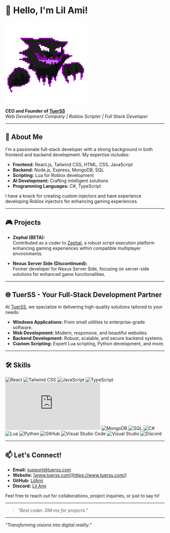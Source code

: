 # 👋 Hello, I'm Lil Ami!

![Profile GIF](https://raw.githubusercontent.com/hacker123as/hacker123as/refs/heads/main/F5A46E1B-038D-403B-B0DF-EE8554ED8914.gif)

**CEO and Founder of [TuerSS](https://www.tuerss.com/)**  
*Web Development Company | Roblox Scripter | Full Stack Developer*

---

## 🚀 About Me

I'm a passionate full-stack developer with a strong background in both frontend and backend development. My expertise includes:

- **Frontend:** React.js, Tailwind CSS, HTML, CSS, JavaScript
- **Backend:** Node.js, Express, MongoDB, SQL
- **Scripting:** Lua for Roblox development
- **AI Development:** Crafting intelligent solutions
- **Programming Languages:** C#, TypeScript

I have a knack for creating custom injectors and have experience developing Roblox injectors for enhancing gaming experiences.

---

## 🎮 Projects

- **Zephal (BETA):**  
  Contributed as a coder to [Zephal](https://serverside.zephal.org/), a robust script execution platform enhancing gaming experiences within compatible multiplayer environments.

- **Nexus Server Side (Discontinued):**  
  Former developer for Nexus Server Side, focusing on server-side solutions for enhanced game functionalities.

---

## 🌐 TuerSS - Your Full-Stack Development Partner

At [TuerSS](https://www.tuerss.com/), we specialize in delivering high-quality solutions tailored to your needs:

- **Windows Applications:** From small utilities to enterprise-grade software.
- **Web Development:** Modern, responsive, and beautiful websites.
- **Backend Development:** Robust, scalable, and secure backend systems.
- **Custom Scripting:** Expert Lua scripting, Python development, and more.

---

## 🛠️ Skills

![React](https://svgl-badge.vercel.app/api/Library/React?theme=light)
![Tailwind CSS](https://svgl-badge.vercel.app/api/Framework/Tailwind%20CSS?theme=light)
![JavaScript](https://svgl-badge.vercel.app/api/Language/JavaScript?theme=light)
![TypeScript](https://svgl-badge.vercel.app/api/Language/TypeScript?theme=light)
![Node.js](https://svgl-badge.vercel.app/api/Library/Node.js?theme=light)
![MongoDB](https://svgl-badge.vercel.app/api/Database/MongoDB?theme=light)
![SQL](https://svgl-badge.vercel.app/api/Database/MySQL?theme=light)
![C#](https://svgl-badge.vercel.app/api/Language/C%23?theme=light)
![Lua](https://svgl-badge.vercel.app/api/Language/Lua?theme=light)
![Python](https://svgl-badge.vercel.app/api/Language/Python?theme=light)
![GitHub](https://svgl-badge.vercel.app/api/Software/Github?theme=light)
![Visual Studio Code](https://svgl-badge.vercel.app/api/Software/Visual%20Studio%20Code?theme=light)
![Visual Studio](https://svgl-badge.vercel.app/api/Software/Visual%20Studio?theme=light)
![Discord](https://svgl-badge.vercel.app/api/Software/Discord?theme=light)

---

## 📫 Let's Connect!

- **Email:** support@tuerss.com
- **Website:** [www.tuerss.com](https://www.tuerss.com/)
- **GitHub:** [LilAmi](https://github.com/LilAmi)
- **Discord:** [Lil Ami](https://discord.com/users/1026200545775591454)

Feel free to reach out for collaborations, project inquiries, or just to say hi!

---

> *"Best coder. DM me for projects."*

---

*“Transforming visions into digital reality.”*
